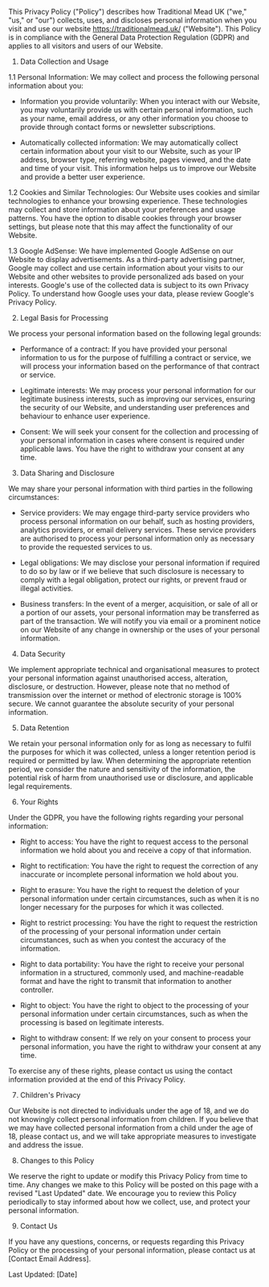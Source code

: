 This Privacy Policy ("Policy") describes how Traditional Mead UK ("we," "us," or "our") collects, uses, and discloses personal information when you visit and use our website https://traditionalmead.uk/ ("Website"). This Policy is in compliance with the General Data Protection Regulation (GDPR) and applies to all visitors and users of our Website.

1. Data Collection and Usage

1.1 Personal Information: We may collect and process the following personal information about you:

- Information you provide voluntarily: When you interact with our Website, you may voluntarily provide us with certain personal information, such as your name, email address, or any other information you choose to provide through contact forms or newsletter subscriptions.
    
- Automatically collected information: We may automatically collect certain information about your visit to our Website, such as your IP address, browser type, referring website, pages viewed, and the date and time of your visit. This information helps us to improve our Website and provide a better user experience.
    

1.2 Cookies and Similar Technologies: Our Website uses cookies and similar technologies to enhance your browsing experience. These technologies may collect and store information about your preferences and usage patterns. You have the option to disable cookies through your browser settings, but please note that this may affect the functionality of our Website.

1.3 Google AdSense: We have implemented Google AdSense on our Website to display advertisements. As a third-party advertising partner, Google may collect and use certain information about your visits to our Website and other websites to provide personalized ads based on your interests. Google's use of the collected data is subject to its own Privacy Policy. To understand how Google uses your data, please review Google's Privacy Policy.

2. Legal Basis for Processing

We process your personal information based on the following legal grounds:

- Performance of a contract: If you have provided your personal information to us for the purpose of fulfilling a contract or service, we will process your information based on the performance of that contract or service.
    
- Legitimate interests: We may process your personal information for our legitimate business interests, such as improving our services, ensuring the security of our Website, and understanding user preferences and behaviour to enhance user experience.
    
- Consent: We will seek your consent for the collection and processing of your personal information in cases where consent is required under applicable laws. You have the right to withdraw your consent at any time.
    

3. Data Sharing and Disclosure

We may share your personal information with third parties in the following circumstances:

- Service providers: We may engage third-party service providers who process personal information on our behalf, such as hosting providers, analytics providers, or email delivery services. These service providers are authorised to process your personal information only as necessary to provide the requested services to us.
    
- Legal obligations: We may disclose your personal information if required to do so by law or if we believe that such disclosure is necessary to comply with a legal obligation, protect our rights, or prevent fraud or illegal activities.
    
- Business transfers: In the event of a merger, acquisition, or sale of all or a portion of our assets, your personal information may be transferred as part of the transaction. We will notify you via email or a prominent notice on our Website of any change in ownership or the uses of your personal information.
    

4. Data Security

We implement appropriate technical and organisational measures to protect your personal information against unauthorised access, alteration, disclosure, or destruction. However, please note that no method of transmission over the internet or method of electronic storage is 100% secure. We cannot guarantee the absolute security of your personal information.

5. Data Retention

We retain your personal information only for as long as necessary to fulfil the purposes for which it was collected, unless a longer retention period is required or permitted by law. When determining the appropriate retention period, we consider the nature and sensitivity of the information, the potential risk of harm from unauthorised use or disclosure, and applicable legal requirements.

6. Your Rights

Under the GDPR, you have the following rights regarding your personal information:

- Right to access: You have the right to request access to the personal information we hold about you and receive a copy of that information.
    
- Right to rectification: You have the right to request the correction of any inaccurate or incomplete personal information we hold about you.
    
- Right to erasure: You have the right to request the deletion of your personal information under certain circumstances, such as when it is no longer necessary for the purposes for which it was collected.
    
- Right to restrict processing: You have the right to request the restriction of the processing of your personal information under certain circumstances, such as when you contest the accuracy of the information.
    
- Right to data portability: You have the right to receive your personal information in a structured, commonly used, and machine-readable format and have the right to transmit that information to another controller.
    
- Right to object: You have the right to object to the processing of your personal information under certain circumstances, such as when the processing is based on legitimate interests.
    
- Right to withdraw consent: If we rely on your consent to process your personal information, you have the right to withdraw your consent at any time.
    

To exercise any of these rights, please contact us using the contact information provided at the end of this Privacy Policy.

7. Children's Privacy

Our Website is not directed to individuals under the age of 18, and we do not knowingly collect personal information from children. If you believe that we may have collected personal information from a child under the age of 18, please contact us, and we will take appropriate measures to investigate and address the issue.

8. Changes to this Policy

We reserve the right to update or modify this Privacy Policy from time to time. Any changes we make to this Policy will be posted on this page with a revised "Last Updated" date. We encourage you to review this Policy periodically to stay informed about how we collect, use, and protect your personal information.

9. Contact Us

If you have any questions, concerns, or requests regarding this Privacy Policy or the processing of your personal information, please contact us at [Contact Email Address].

Last Updated: [Date]

